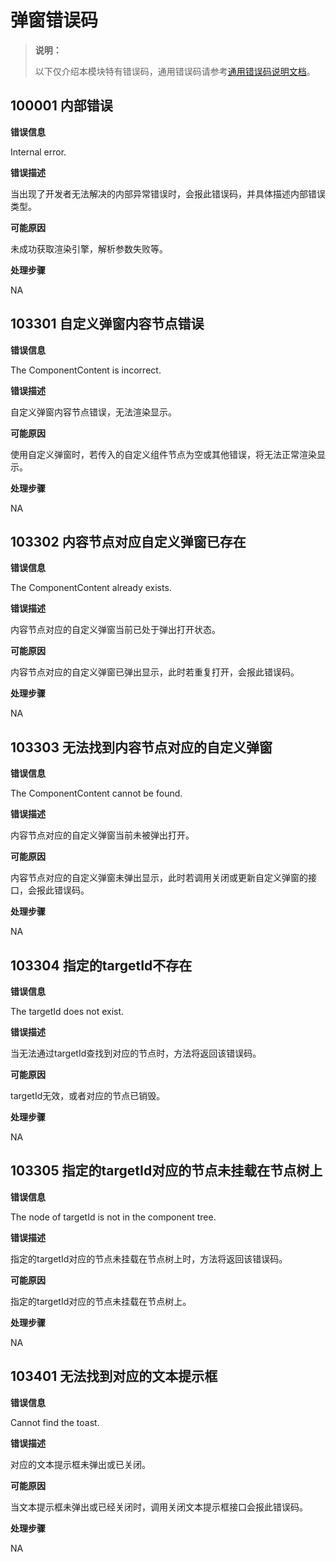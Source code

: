 # 弹窗错误码
<!--Kit: ArkUI-->
<!--Subsystem: ArkUI-->
<!--Owner: @liyi0309-->
<!--SE: @liyi0309-->
<!--TSE: @lxl007-->

> **说明：**
>
> 以下仅介绍本模块特有错误码，通用错误码请参考[通用错误码说明文档](../errorcode-universal.md)。

## 100001 内部错误

**错误信息**

Internal error.

**错误描述**

当出现了开发者无法解决的内部异常错误时，会报此错误码，并具体描述内部错误类型。

**可能原因**

未成功获取渲染引擎，解析参数失败等。

**处理步骤**

NA

## 103301 自定义弹窗内容节点错误

**错误信息**

The ComponentContent is incorrect.

**错误描述**

自定义弹窗内容节点错误，无法渲染显示。

**可能原因**

使用自定义弹窗时，若传入的自定义组件节点为空或其他错误，将无法正常渲染显示。

**处理步骤**

NA

## 103302 内容节点对应自定义弹窗已存在

**错误信息**

The ComponentContent already exists.

**错误描述**

内容节点对应的自定义弹窗当前已处于弹出打开状态。

**可能原因**

内容节点对应的自定义弹窗已弹出显示，此时若重复打开，会报此错误码。

**处理步骤**

NA

## 103303 无法找到内容节点对应的自定义弹窗

**错误信息**

The ComponentContent cannot be found.

**错误描述**

内容节点对应的自定义弹窗当前未被弹出打开。

**可能原因**

内容节点对应的自定义弹窗未弹出显示，此时若调用关闭或更新自定义弹窗的接口，会报此错误码。

**处理步骤**

NA

## 103304 指定的targetId不存在

**错误信息**

The targetId does not exist.

**错误描述**

当无法通过targetId查找到对应的节点时，方法将返回该错误码。

**可能原因**

targetId无效，或者对应的节点已销毁。

**处理步骤**

NA

## 103305 指定的targetId对应的节点未挂载在节点树上

**错误信息**

The node of targetId is not in the component tree.

**错误描述**

指定的targetId对应的节点未挂载在节点树上时，方法将返回该错误码。

**可能原因**

指定的targetId对应的节点未挂载在节点树上。

**处理步骤**

NA

## 103401 无法找到对应的文本提示框

**错误信息**

Cannot find the toast. 

**错误描述**

对应的文本提示框未弹出或已关闭。

**可能原因**

当文本提示框未弹出或已经关闭时，调用关闭文本提示框接口会报此错误码。

**处理步骤**

NA
